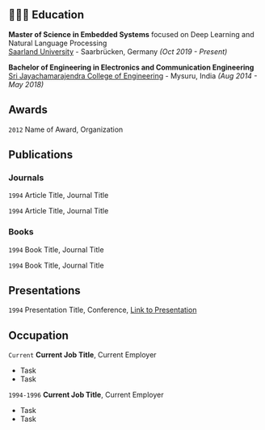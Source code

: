 
## 👩🏼‍🎓 Education<br>

**Master of Science in Embedded Systems** focused on Deep Learning and Natural Language Processing<br>
[Saarland University](https://www.uni-saarland.de/en/home.html/) - Saarbrücken, Germany _(Oct 2019 - Present)_ <br>

**Bachelor of Engineering in Electronics and Communication Engineering** <br>
[Sri Jayachamarajendra College of Engineering](https://sjce.ac.in/) - Mysuru, India _(Aug 2014 - May 2018)_<br>

## Awards

`2012`
Name of Award, Organization 

## Publications

<!-- A list is also available [online](https://scholar.google.co.uk/citations?user=LTOTl0YAAAAJ) -->

### Journals

`1994`
Article Title, Journal Title

`1994`
Article Title, Journal Title

### Books

`1994`
Book Title, Journal Title

`1994`
Book Title, Journal Title


## Presentations

`1994`
Presentation Title, Conference, <a href="https://MyWebsite.tld/presentation1">Link to Presentation</a>


## Occupation

`Current`
__Current Job Title__, Current Employer 

- Task
- Task

`1994-1996`
__Current Job Title__, Current Employer 

- Task
- Task



<!-- ### Footer

Last updated: May 2013 -->


